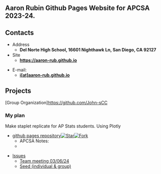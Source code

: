 ## Aaron Rubin Github Pages Website for APCSA 2023-24.

<!-- .slide -->

## Contacts

- Address
  - **Del Norte High School, 16601 Nighthawk Ln, San Diego, CA 92127**
- Site
  - **<https://aaron-rub.github.io>**

<!-- .slide vertical=true -->

 
- E-mail:
  - **[i[at]aaron-rub.github.io](mailto:aaronr06138@gmail.com)**

<!-- .slide -->

## Projects
[Group Organization]https://github.com/John-sCC

### My plan
Make staplet replicate for AP Stats students. Using Plotly

<!-- .slide vertical=true -->

- [github pages repository](https://github.com/aaron-rub/aaron-rub1/tree/gh-pages)[![Star](https://github.com/aaron-rub/aaron-rub1/tree/gh-pages)](https://github.com/aaron-rub/aaron-rub1/tree/gh-pages)[![Fork](https://github.com/aaron-rub/aaron-rub1/tree/gh-pages)](https://github.com/zenxha/kpop/fork)
  - APCSA Notes:
  - 

<!-- .slide diagnol=true -->

- [Issues]()
  - [Team meeting 03/06/24](https://github.com/John-sCC/jcc_frontend/issues/43)
  - [Seed (individual & group)](https://github.com/John-sCC/jcc_frontend/issues/44)

